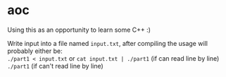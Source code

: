 # aoc
Using this as an opportunity to learn some C++ :)

Write input into a file named `input.txt`, after compiling the usage will probably either be: \
`./part1 < input.txt` or `cat input.txt | ./part1` (if can read line by line) \
`./part1` (if can't read line by line)
